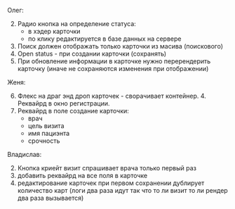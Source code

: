 Олег:

2. Радио кнопка на определение статуса:
   - в хэдер карточки
   - по клику редактируется в базе данных на сервере
3. Поиск должен отображать только карточки из масива (поискового)
4. Open status - при создании карточки (сохранять)
5. При обновление информации в карточке нужно перерендерить карточку (иначе не сохраняются изменения при отображении)

Женя:

6. Флекс на драг энд дроп карточек - сворачивает контейнер. 4. Реквайрд в окно регистрации.
7. Реквайрд в поле создание карточки:
   - врач
   - цель визита
   - имя пациэнта
   - срочность

Владислав:

<!-- 1. Записывать в локал сторедж только валидный токен. -->

<!-- 2. Поисковик должен быть с учетом капса -->

<!-- 1. Фильтр -->

2. Кнопка криейт визит спрашивает врача только первый раз
3. добавить реквайрд на все поля в карточке
4. редактирование карточек при первом сохранении дублирует количество карт (логи два раза идут так что то ли визит то ли рендер два раза вызывается)
